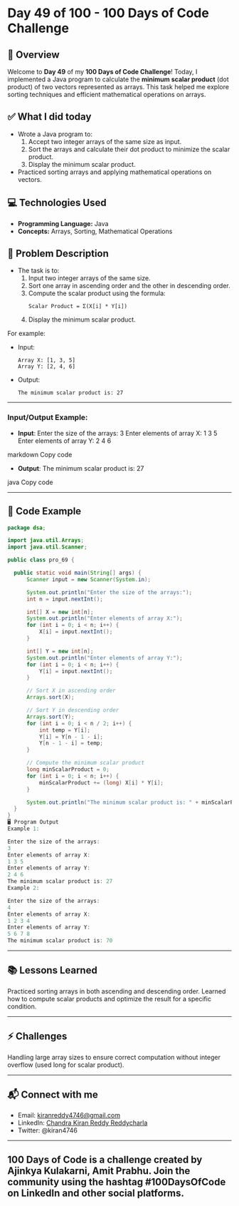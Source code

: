 # Day 49 of 100 - 100 Days of Code Challenge

## 📝 Overview
Welcome to **Day 49** of my **100 Days of Code Challenge**! Today, I implemented a Java program to calculate the **minimum scalar product** (dot product) of two vectors represented as arrays. This task helped me explore sorting techniques and efficient mathematical operations on arrays.

## ✅ What I did today
- Wrote a Java program to:
  1. Accept two integer arrays of the same size as input.
  2. Sort the arrays and calculate their dot product to minimize the scalar product.
  3. Display the minimum scalar product.
- Practiced sorting arrays and applying mathematical operations on vectors.

## 💻 Technologies Used
- **Programming Language:** Java
- **Concepts:** Arrays, Sorting, Mathematical Operations

## 📖 Problem Description
- The task is to:
  1. Input two integer arrays of the same size.
  2. Sort one array in ascending order and the other in descending order.
  3. Compute the scalar product using the formula:
     ```
     Scalar Product = Σ(X[i] * Y[i])
     ```
  4. Display the minimum scalar product.

For example:
  - Input:
    ```
    Array X: [1, 3, 5]
    Array Y: [2, 4, 6]
    ```
  - Output:
    ```
    The minimum scalar product is: 27
    ```

---

### Input/Output Example:

- **Input**:
Enter the size of the arrays: 3 Enter elements of array X: 1 3 5 Enter elements of array Y: 2 4 6

markdown
Copy code
- **Output**:
The minimum scalar product is: 27

java
Copy code

---

## 📝 Code Example

```java
package dsa;

import java.util.Arrays;
import java.util.Scanner;

public class pro_69 {

  public static void main(String[] args) {
      Scanner input = new Scanner(System.in);

      System.out.println("Enter the size of the arrays:");
      int n = input.nextInt();

      int[] X = new int[n];
      System.out.println("Enter elements of array X:");
      for (int i = 0; i < n; i++) {
          X[i] = input.nextInt();
      }

      int[] Y = new int[n];
      System.out.println("Enter elements of array Y:");
      for (int i = 0; i < n; i++) {
          Y[i] = input.nextInt();
      }

      // Sort X in ascending order
      Arrays.sort(X);

      // Sort Y in descending order
      Arrays.sort(Y);
      for (int i = 0; i < n / 2; i++) {
          int temp = Y[i];
          Y[i] = Y[n - 1 - i];
          Y[n - 1 - i] = temp;
      }

      // Compute the minimum scalar product
      long minScalarProduct = 0;
      for (int i = 0; i < n; i++) {
          minScalarProduct += (long) X[i] * Y[i];
      }

      System.out.println("The minimum scalar product is: " + minScalarProduct);
  }
}
🖥️ Program Output
Example 1:

Enter the size of the arrays:
3
Enter elements of array X:
1 3 5
Enter elements of array Y:
2 4 6
The minimum scalar product is: 27
Example 2:

Enter the size of the arrays:
4
Enter elements of array X:
1 2 3 4
Enter elements of array Y:
5 6 7 8
The minimum scalar product is: 70
```
---
## 📚 Lessons Learned
Practiced sorting arrays in both ascending and descending order.
Learned how to compute scalar products and optimize the result for a specific condition.

---
## ⚡ Challenges
Handling large array sizes to ensure correct computation without integer overflow (used long for scalar product).

---
## 📬 Connect with me
- Email: kiranreddy4746@gmail.com
- LinkedIn: [Chandra Kiran Reddy Reddycharla](https://www.linkedin.com/in/chandra-kiran-reddy-reddycharla-a9a746230/)
- Twitter: @kiran4746

---
## 100 Days of Code is a challenge created by Ajinkya Kulakarni, Amit Prabhu. Join the community using the hashtag #100DaysOfCode on LinkedIn and other social platforms.
